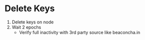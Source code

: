 # Delete Keys

1. Delete keys on node
2. Wait 2 epochs
   - Verify full inactivity with 3rd party source like beaconcha.in
